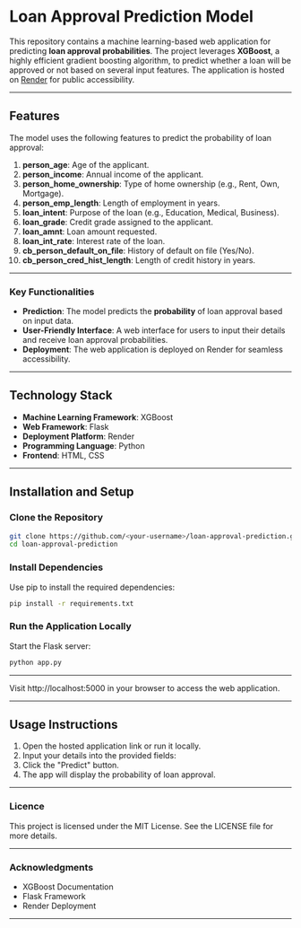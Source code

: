 # Loan Approval Prediction Model

This repository contains a machine learning-based web application for predicting **loan approval probabilities**. The project leverages **XGBoost**, a highly efficient gradient boosting algorithm, to predict whether a loan will be approved or not based on several input features. The application is hosted on [Render](https://loan-approve-prediction-webpage.onrender.com) for public accessibility.

---

## Features

The model uses the following features to predict the probability of loan approval:

1. **person_age**: Age of the applicant.
2. **person_income**: Annual income of the applicant.
3. **person_home_ownership**: Type of home ownership (e.g., Rent, Own, Mortgage).
4. **person_emp_length**: Length of employment in years.
5. **loan_intent**: Purpose of the loan (e.g., Education, Medical, Business).
6. **loan_grade**: Credit grade assigned to the applicant.
7. **loan_amnt**: Loan amount requested.
8. **loan_int_rate**: Interest rate of the loan.
9. **cb_person_default_on_file**: History of default on file (Yes/No).
10. **cb_person_cred_hist_length**: Length of credit history in years.

---

### Key Functionalities

- **Prediction**: The model predicts the **probability** of loan approval based on input data.
- **User-Friendly Interface**: A web interface for users to input their details and receive loan approval probabilities.
- **Deployment**: The web application is deployed on Render for seamless accessibility.

---

## Technology Stack

- **Machine Learning Framework**: XGBoost
- **Web Framework**: Flask
- **Deployment Platform**: Render
- **Programming Language**: Python
- **Frontend**: HTML, CSS

---

## Installation and Setup

### Clone the Repository

```bash
git clone https://github.com/<your-username>/loan-approval-prediction.git
cd loan-approval-prediction
```
### Install Dependencies
Use pip to install the required dependencies:
```bash
pip install -r requirements.txt
```

### Run the Application Locally
Start the Flask server:
```bash
python app.py
```

---

Visit http://localhost:5000 in your browser to access the web application.

---

## Usage Instructions
1. Open the hosted application link or run it locally.
2. Input your details into the provided fields:
3. Click the "Predict" button.
4. The app will display the probability of loan approval.

---

### Licence
This project is licensed under the MIT License. See the LICENSE file for more details.

---

### Acknowledgments
- XGBoost Documentation
- Flask Framework
- Render Deployment

---
